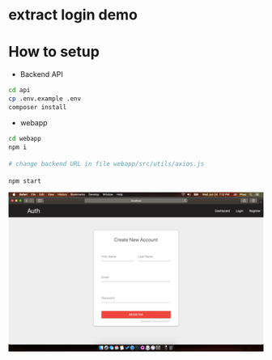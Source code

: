 # extract login demo

# How to setup
- Backend API
```bash
cd api
cp .env.example .env
composer install
```

- webapp
```bash
cd webapp
npm i

# change backend URL in file webapp/src/utils/axios.js

npm start
```

![register page](./ss.png)
